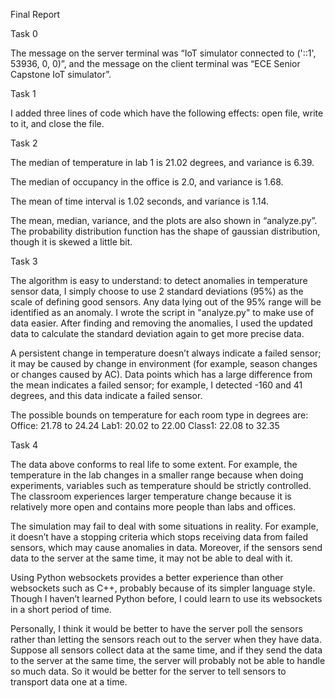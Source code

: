 Final Report

Task 0

The message on the server terminal was “IoT simulator connected to ('::1', 53936, 0, 0)”, and the message on the client terminal was “ECE Senior Capstone IoT simulator”. 

Task 1

I added three lines of code which have the following effects: open file, write to it, and close the file. 

Task 2

The median of temperature in lab 1 is 21.02 degrees, and variance is 6.39.

The median of occupancy in the office is 2.0, and variance is 1.68. 

The mean of time interval is 1.02 seconds, and variance is 1.14.


The mean, median, variance, and the plots are also shown in “analyze.py”. The probability distribution function has the shape of gaussian distribution, though it is skewed a little bit. 




Task 3

The algorithm is easy to understand: to detect anomalies in temperature sensor data, I simply choose to use 2 standard deviations (95%) as the scale of defining good sensors. Any data lying out of the 95% range will be identified as an anomaly. I wrote the script in "analyze.py" to make use of data easier. After finding and removing the anomalies, I used the updated data to calculate the standard deviation again to get more precise data. 

A persistent change in temperature doesn’t always indicate a failed sensor; it may be caused by change in environment (for example, season changes or changes caused by AC). Data points which has a large difference from the mean indicates a failed sensor; for example, I detected -160 and 41 degrees, and this data indicate a failed sensor. 

The possible bounds on temperature for each room type in degrees are: 
Office: 21.78 to 24.24
Lab1: 20.02 to 22.00
Class1: 22.08 to 32.35

Task 4

The data above conforms to real life to some extent. For example, the temperature in the lab changes in a smaller range because when doing experiments, variables such as temperature should be strictly controlled. The classroom experiences larger temperature change because it is relatively more open and contains more people than labs and offices. 

The simulation may fail to deal with some situations in reality. For example, it doesn’t have a stopping criteria which stops receiving data from failed sensors, which may cause anomalies in data. Moreover, if the sensors send data to the server at the same time, it may not be able to deal with it. 

Using Python websockets provides a better experience than other websockets such as C++, probably because of its simpler language style. Though I haven’t learned Python before, I could learn to use its websockets in a short period of time. 

Personally, I think it would be better to have the server poll the sensors rather than letting the sensors reach out to the server when they have data. Suppose all sensors collect data at the same time, and if they send the data to the server at the same time, the server will probably not be able to handle so much data. So it would be better for the server to tell sensors to transport data one at a time. 


